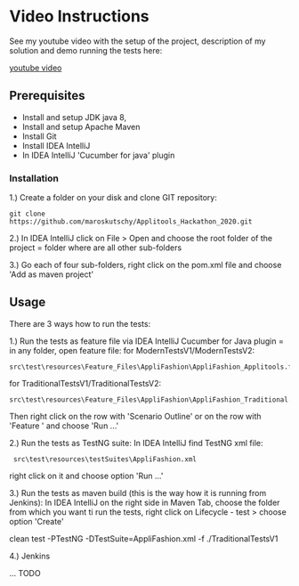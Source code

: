 # Video Instructions

See my youtube video with the setup of the project, 
description of my solution and demo running the tests here:

 [youtube video](https://pip.pypa.io/en/stable/) 

## Prerequisites

* Install and setup JDK java 8, 
* Install and setup Apache Maven
* Install Git
* Install IDEA IntelliJ
* In IDEA IntelliJ 'Cucumber for java' plugin

### Installation

1.) Create a folder on your disk and clone GIT repository:
```
git clone https://github.com/maroskutschy/Applitools_Hackathon_2020.git
```

2.) In IDEA IntelliJ click on File > Open and choose the root folder of the 
project = folder where are all other sub-folders

3.) Go each of four sub-folders, right click on the pom.xml file and choose 'Add as maven project'

## Usage

There are 3 ways how to run the tests:

1.) Run the tests as feature file via IDEA IntelliJ Cucumber for Java plugin
    = in any folder, open feature file:
    for ModernTestsV1/ModernTestsV2:    
```
src\test\resources\Feature_Files\AppliFashion\AppliFashion_Applitools.feature
```
   for TraditionalTestsV1/TraditionalTestsV2:
 ```
 src\test\resources\Feature_Files\AppliFashion\AppliFashion_Traditional.feature
 ```    
 Then right click on the row with 'Scenario Outline' or on the row with 'Feature '
 and choose 'Run ...'
 
 2.) Run the tests as TestNG suite:
  In IDEA IntelliJ find TestNG xml file:
 ``` 
  src\test\resources\testSuites\AppliFashion.xml
 ``` 
 right click on it and choose option 'Run ...'
 
 3.) Run the tests as maven build (this is the way how it is running from Jenkins):
  In IDEA IntelliJ on the right side in Maven Tab, choose the folder from which you want ti run
  the tests, right click on Lifecycle - test > choose option 'Create'
  
  clean test -PTestNG -DTestSuite=AppliFashion.xml -f ./TraditionalTestsV1
  
  4.) Jenkins
  
  ...
  TODO 
 

 
